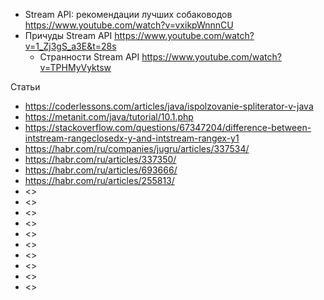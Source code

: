 * Stream API: рекомендации лучших собаководов   
  <https://www.youtube.com/watch?v=vxikpWnnnCU>
* Причуды Stream API
  <https://www.youtube.com/watch?v=1_Zj3gS_a3E&t=28s>
  * Странности Stream API
  <https://www.youtube.com/watch?v=TPHMyVyktsw>



Статьи
* <https://coderlessons.com/articles/java/ispolzovanie-spliterator-v-java>  
* <https://metanit.com/java/tutorial/10.1.php>
* <https://stackoverflow.com/questions/67347204/difference-between-intstream-rangeclosedx-y-and-intstream-rangex-y1>
* <https://habr.com/ru/companies/jugru/articles/337534/>
* <https://habr.com/ru/articles/337350/>
* <https://habr.com/ru/articles/693666/>
* <https://habr.com/ru/articles/255813/>
* <>
* <>
* <>
* <>
* <>
* <>
* <>
* <>
* <>
* <>
